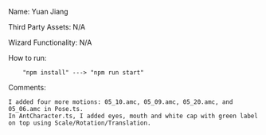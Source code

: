 Name: Yuan Jiang

Third Party Assets: N/A

Wizard Functionality: N/A

How to run:

        "npm install" ---> "npm run start"

Comments:
    
    I added four more motions: 05_10.amc, 05_09.amc, 05_20.amc, and 05_06.amc in Pose.ts.
    In AntCharacter.ts, I added eyes, mouth and white cap with green label on top using Scale/Rotation/Translation.